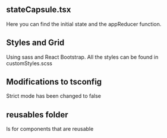 ## stateCapsule.tsx

Here you can find the initial state and the appReducer function.

## Styles and Grid 

Using sass and React Bootstrap. All the styles
can be found in customStyles.scss

## Modifications to tsconfig

Strict mode has been changed to false

## reusables folder

Is for components that are reusable 





